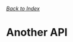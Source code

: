 *[Back to Index](https://github.com/hnthuan/hnthuan.github.io/blob/document/README.md)*

# Another API

